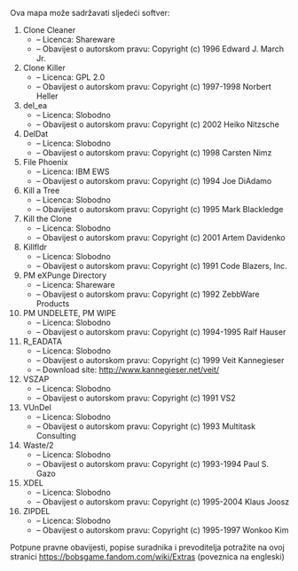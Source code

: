 ﻿Ova mapa može sadržavati sljedeći softver:

1. Clone Cleaner
   - – Licenca: Shareware
   - – Obavijest o autorskom pravu: Copyright (c) 1996 Edward J. March Jr.
2. Clone Killer
   - – Licenca: GPL 2.0
   - – Obavijest o autorskom pravu: Copyright (c) 1997-1998 Norbert Heller
3. del_ea
   - – Licenca: Slobodno
   - – Obavijest o autorskom pravu: Copyright (c) 2002 Heiko Nitzsche
4. DelDat
   - – Licenca: Slobodno
   - – Obavijest o autorskom pravu: Copyright (c) 1998 Carsten Nimz
5. File Phoenix
   - – Licenca: IBM EWS
   - – Obavijest o autorskom pravu: Copyright (c) 1994 Joe DiAdamo
6. Kill a Tree
   - – Licenca: Slobodno
   - – Obavijest o autorskom pravu: Copyright (c) 1995 Mark Blackledge
7. Kill the Clone
   - – Licenca: Slobodno
   - – Obavijest o autorskom pravu: Copyright (c) 2001 Artem Davidenko
8. Killfldr
   - – Licenca: Slobodno
   - – Obavijest o autorskom pravu: Copyright (c) 1991 Code Blazers, Inc.
9. PM eXPunge Directory
   - – Licenca: Shareware
   - – Obavijest o autorskom pravu: Copyright (c) 1992 ZebbWare Products
10. PM UNDELETE, PM WIPE
    - – Licenca: Slobodno
    - – Obavijest o autorskom pravu: Copyright (c) 1994-1995 Ralf Hauser
11. R_EADATA
    - – Licenca: Slobodno
    - – Obavijest o autorskom pravu: Copyright (c) 1999 Veit Kannegieser
    - – Download site: http://www.kannegieser.net/veit/
12. VSZAP
    - – Licenca: Slobodno
    - – Obavijest o autorskom pravu: Copyright (c) 1991 VS2
13. VUnDel
    - – Licenca: Slobodno
    - – Obavijest o autorskom pravu: Copyright (c) 1993 Multitask Consulting
14. Waste/2
    - – Licenca: Slobodno
    - – Obavijest o autorskom pravu: Copyright (c) 1993-1994 Paul S. Gazo
15. XDEL
    - – Licenca: Slobodno
    - – Obavijest o autorskom pravu: Copyright (c) 1995-2004 Klaus Joosz
16. ZIPDEL
    - – Licenca: Slobodno
    - – Obavijest o autorskom pravu: Copyright (c) 1995-1997 Wonkoo Kim

Potpune pravne obavijesti, popise suradnika i prevoditelja potražite na ovoj stranici https://bobsgame.fandom.com/wiki/Extras (poveznica na engleski)
